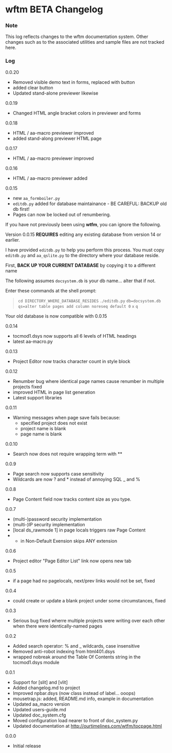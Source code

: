 # wftm BETA Changelog

### Note

This log reflects changes to the wftm documentation system. Other changes
such as to the associated utilities and sample files are not tracked here.

### Log
0.0.20
 * Removed visible demo text in forms, replaced with button
 * added clear button
 * Updated stand-alone previewer likewise

0.0.19
 * Changed HTML angle bracket colors in previewer and forms

0.0.18
 * HTML / aa-macro previewer improved
 * added stand-along previewer HTML page

0.0.17
 * HTML / aa-macro previewer improved

0.0.16
 * HTML / aa-macro previewer added

0.0.15
 * new `aa_formboiler.py`
 * `editdb.py` added for database maintainance - BE CAREFUL: BACKUP old db first!
 * Pages can now be locked out of renumbering.

If you have not previously been using **wtfm**, you can ignore the following.

Version 0.0.15 **REQUIRES** editing any existing database from version 14 or earlier.

I have provided `editdb.py` to help you perform this process.
You must copy `editdb.py` and `aa_qslite.py` to the directory where
your database reside.

First, **BACK UP YOUR CURRENT DATABASE** by copying it to a different name

The following assumes `docsystem.db`
is your db name... alter that if not.

Enter these commands at the shell prompt:

> `cd DIRECTORY_WHERE_DATABASE_RESIDES`
> `./editdb.py`
> `db=docsystem.db`
> `qs=alter table pages add column noreseq default 0`
> `x`
> `q`

Your old database is now compatible with 0.0.15

0.0.14
 * tocmod1.dsys now supports all 6 levels of HTML headings
 * latest aa-macro.py

0.0.13
 * Project Editor now tracks character count in style block

0.0.12
 * Renumber bug where identical page names cause renumber in multiple projects fixed
 * improved HTML in page list generation
 * Latest support libraries

0.0.11
 * Warning messages when page save fails because:
    * specified project does not exist
    * project name is blank
	* page name is blank

0.0.10
 * Search now does not require wrapping term with **

0.0.9
 * Page search now supports case sensitivity
 * Wildcards are now ? and * instead of annoying SQL _ and %

0.0.8
 * Page Content field now tracks content size as you type.

0.0.7
 * (multi-)password security implementation
 * (multi-)IP security implementation
 * [local ds_rawmode 1] in page locals triggers raw Page Content
 * - in Non-Default Exension skips ANY extension

0.0.6
 * Project editor "Page Editor List" link now opens new tab

0.0.5
 * if a page had no pagelocals, next/prev links would not be set, fixed

0.0.4
 * could create or update a blank project under some circumstances, fixed

0.0.3
 * Serious bug fixed wherre multiple projects were writing over each other when there were identically-named pages

0.0.2
 * Added search operator: % and _ wildcards, case insensitive
 * Removed anti-robot indexing from html401.dsys
 * wrapped nobreak around the Table Of Contents string in the tocmod1.dsys module

0.0.1
 * Support for [slit] and [vlit]
 * Added changelog.md to project
 * Improved npbar.dsys (now class instead of label... ooops)
 * mousetrap.js: added, README.md info, example in documentation
 * Updated aa_macro version
 * Updated users-guide.md
 * Updated doc_system.cfg
 * Moved configuration load nearer to front of doc_system.py
 * Updated documentation at http://ourtimelines.com/wtfm/tocpage.html

0.0.0
 * Initial release

